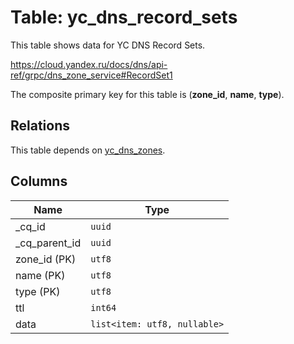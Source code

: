 # Table: yc_dns_record_sets

This table shows data for YC DNS Record Sets.

https://cloud.yandex.ru/docs/dns/api-ref/grpc/dns_zone_service#RecordSet1

The composite primary key for this table is (**zone_id**, **name**, **type**).

## Relations

This table depends on [yc_dns_zones](yc_dns_zones.md).

## Columns

| Name          | Type          |
| ------------- | ------------- |
|_cq_id|`uuid`|
|_cq_parent_id|`uuid`|
|zone_id (PK)|`utf8`|
|name (PK)|`utf8`|
|type (PK)|`utf8`|
|ttl|`int64`|
|data|`list<item: utf8, nullable>`|
